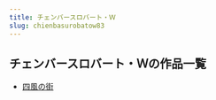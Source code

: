 ```yaml
---
title: チェンバースロバート・Ｗ
slug: chienbasurobatow83
---
```


## チェンバースロバート・Ｗの作品一覧

- [四風の街](sifengnojie30)
